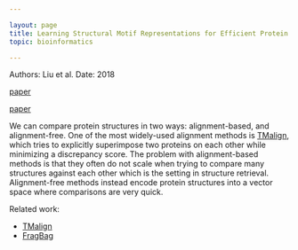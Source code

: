 ```yaml
---

layout: page
title: Learning Structural Motif Representations for Efficient Protein Structure Search
topic: bioinformatics

---
```


Authors: Liu et al.
Date: 2018

[paper](https://dl.acm.org/doi/pdf/10.1145/974614.974655)



[paper](https://academic.oup.com/bioinformatics/article/34/17/i773/5093231?login=false)

We can compare protein structures in two ways: alignment-based, and alignment-free.
One of the most widely-used alignment methods is [TMalign](https://academic.oup.com/nar/article-abstract/33/7/2302/2401364), which tries to explicitly superimpose two proteins on each other while minimizing a discrepancy score.
The problem with alignment-based methods is that they often do not scale when trying to compare many structures against each other which is the setting in structure retrieval.
Alignment-free methods instead encode protein structures into a vector space where comparisons are very quick.


Related work:

* [TMalign](https://academic.oup.com/nar/article-abstract/33/7/2302/2401364)
* [FragBag](https://www.pnas.org/content/107/8/3481.short)
